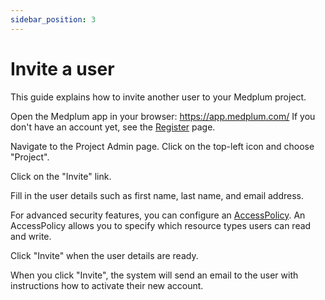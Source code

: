 ```yaml
---
sidebar_position: 3
---
```


# Invite a user

This guide explains how to invite another user to your Medplum project.

Open the Medplum app in your browser: https://app.medplum.com/  If you don't have an account yet, see the [Register](./register) page.

Navigate to the Project Admin page.  Click on the top-left icon and choose "Project".

Click on the "Invite" link.

Fill in the user details such as first name, last name, and email address.

For advanced security features, you can configure an [AccessPolicy](/api/fhir/accesspolicy).  An AccessPolicy allows you to specify which resource types users can read and write.

Click "Invite" when the user details are ready.

When you click "Invite", the system will send an email to the user with instructions how to activate their new account.
